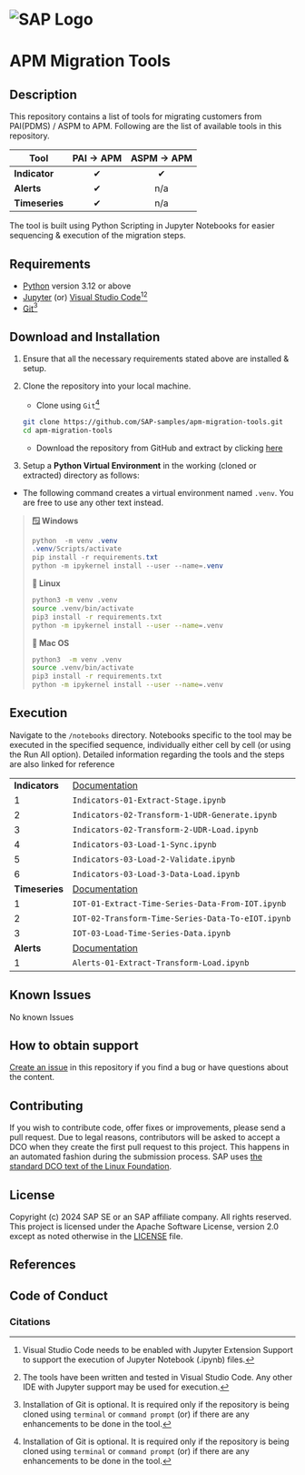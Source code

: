 <!--# SAP-samples/repository-template
This default template for SAP Samples repositories includes files for README, LICENSE, and .reuse/dep5. All repositories on github.com/SAP-samples will be created based on this template.

# Containing Files

1. The LICENSE file:
In most cases, the license for SAP sample projects is `Apache 2.0`.

2. The .reuse/dep5 file: 
The [Reuse Tool](https://reuse.software/) must be used for your samples project. You can find the .reuse/dep5 in the project initial. Please replace the parts inside the single angle quotation marks < > by the specific information for your repository.
3. The README.md file (this file):
Please edit this file as it is the primary description file for your project. You can find some placeholder titles for sections below.-->

# ![SAP Logo](https://github.com/user-attachments/assets/90192cd9-0330-4ae5-a24f-01991dd18af4)

# APM Migration Tools
<!-- Please include descriptive title -->

<!--- Register repository https://api.reuse.software/register, then add REUSE badge:
[![REUSE status](https://api.reuse.software/badge/github.com/SAP-samples/REPO-NAME)](https://api.reuse.software/info/github.com/SAP-samples/REPO-NAME)
-->

## Description
<!-- Please include SEO-friendly description -->
This repository contains a list of tools for migrating customers from PAI(PDMS) / ASPM to APM. Following are the list of available tools in this repository.

| Tool | PAI → APM | ASPM → APM |
| ----- | :---------: | :---------: |
| **Indicator** | ✔ | ✔ |
| **Alerts**    | ✔ | n/a |
| **Timeseries** | ✔ | n/a |

The tool is built using Python Scripting in Jupyter Notebooks for easier sequencing & execution of the migration steps.

## Requirements

* [Python](https://www.python.org/) version 3.12 or above
* [Jupyter](https://jupyter.org/) (or) [Visual Studio Code](https://code.visualstudio.com/)[^1][^2]
* [Git](https://git-scm.com/)[^3]

## Download and Installation

1. Ensure that all the necessary requirements stated above are installed & setup.
2. Clone the repository into your local machine.

   * Clone using `Git`[^3]

   ```bash
   git clone https://github.com/SAP-samples/apm-migration-tools.git
   cd apm-migration-tools
   ```

   * Download the repository from GitHub and extract by clicking [here](https://github.com/SAP-samples/apm-migration-tools/archive/refs/heads/main.zip)
  
3. Setup a **Python Virtual Environment** in the working (cloned or extracted) directory as follows:

* The following command creates a virtual environment named `.venv`. You are free to use any other text instead.

> **🪟 Windows**
>
> ```powershell
> python  -m venv .venv
> .venv/Scripts/activate
> pip install -r requirements.txt
> python -m ipykernel install --user --name=.venv
> ```
>
> **🐧 Linux**
>
> ```bash
> python3 -m venv .venv
> source .venv/bin/activate
> pip3 install -r requirements.txt
> python -m ipykernel install --user --name=.venv
> ```
>
> **🍎 Mac OS**
>
> ```bash
> python3  -m venv .venv
> source .venv/bin/activate
> pip3 install -r requirements.txt
> python -m ipykernel install --user --name=.venv
> ```

## Execution

Navigate to the `/notebooks` directory. Notebooks specific to the tool may be executed in the specified sequence, individually either cell by cell (or using the Run All option). Detailed information regarding the tools and the steps are also linked for reference

|  |    |
| --------- | ------------- |
| **Indicators**| [Documentation](docs/indicator-migration.md)|
| 1 | `Indicators-01-Extract-Stage.ipynb` |
| 2 | `Indicators-02-Transform-1-UDR-Generate.ipynb` |
| 3 | `Indicators-02-Transform-2-UDR-Load.ipynb` |
| 4 | `Indicators-03-Load-1-Sync.ipynb` |
| 5 | `Indicators-03-Load-2-Validate.ipynb` |
| 6 | `Indicators-03-Load-3-Data-Load.ipynb` |
| **Timeseries** |[Documentation](docs/time-series-migration.md)|
| 1 | `IOT-01-Extract-Time-Series-Data-From-IOT.ipynb` |
| 2 | `IOT-02-Transform-Time-Series-Data-To-eIOT.ipynb` |
| 3 | `IOT-03-Load-Time-Series-Data.ipynb` |
| **Alerts** |[Documentation](docs/alerts.md)|
| 1 | `Alerts-01-Extract-Transform-Load.ipynb` |

## Known Issues
<!-- You may simply state "No known issues. -->
No known Issues

## How to obtain support

[Create an issue](https://github.com/SAP-samples/apm-migration-tools/issues) in this repository if you find a bug or have questions about the content.

## Contributing

If you wish to contribute code, offer fixes or improvements, please send a pull request. Due to legal reasons, contributors will be asked to accept a DCO when they create the first pull request to this project. This happens in an automated fashion during the submission process. SAP uses [the standard DCO text of the Linux Foundation](https://developercertificate.org/).

## License

Copyright (c) 2024 SAP SE or an SAP affiliate company. All rights reserved. This project is licensed under the Apache Software License, version 2.0 except as noted otherwise in the [LICENSE](LICENSE) file.

## References

## Code of Conduct

### Citations

[^1]: Visual Studio Code needs to be enabled with Jupyter Extension Support to support the execution of Jupyter Notebook (.ipynb) files.
[^2]: The tools have been written and tested in Visual Studio Code. Any other IDE with Jupyter support may be used for execution.
[^3]: Installation of Git is optional. It is required only if the repository is being cloned using `terminal` or `command prompt` (or) if there are any enhancements to be done in the tool.
